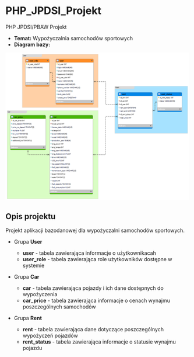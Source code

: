 # PHP_JPDSI_Projekt
PHP JPDSI/PBAW Projekt

* **Temat:** Wypożyczalnia samochodów sportowych
* **Diagram bazy:** 

![DB Diagram](/sql/diagram.png)
## Opis projektu
Projekt aplikacji bazodanowej dla wypożyczalni samochodów sportowych.
  * Grupa **User**
    * **user** - tabela zawierająca informacje o użytkownikacah
    * **user_role** - tabela zawierająca role użytkowników dostępne w systemie

  * Grupa **Car**
    * **car** - tabela zawierająca pojazdy i ich dane dostępnych do wypożyczenia
    * **car_price** - tabela zawierająca informacje o cenach wynajmu poszczególnych samochodów

  * Grupa **Rent**
    * **rent** - tabela zawierająca dane dotyczące poszczególnych wypożyczeń pojazdów
    * **rent_status** - tabela zawierająca informacje o statusie wynajmu pojazdu
